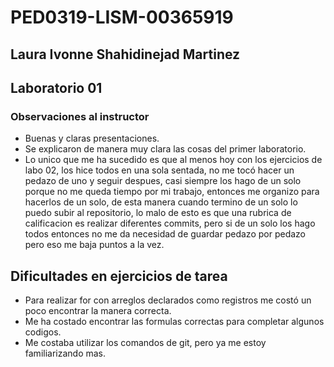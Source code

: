 # PED0319-LISM-00365919

## Laura Ivonne Shahidinejad Martinez 

## Laboratorio 01

### Observaciones al instructor
* Buenas y claras presentaciones.
* Se explicaron de manera muy clara las cosas del primer laboratorio.
* Lo unico que me ha sucedido es que al menos hoy con los ejercicios de labo 02, los hice todos en una sola sentada, no me tocó hacer un pedazo de uno y seguir despues, casi siempre los hago de un solo porque no me queda tiempo por mi trabajo, entonces me organizo para hacerlos de un solo, de esta manera cuando termino de un solo lo puedo subir al repositorio, lo malo de esto es que una rubrica de calificacion es realizar diferentes commits, pero si de un solo los hago todos entonces no me da necesidad de guardar pedazo por pedazo pero eso me baja puntos a la vez.

## Dificultades en ejercicios de tarea
* Para realizar for con arreglos declarados como registros me costó un poco encontrar la manera correcta.
* Me ha costado encontrar las formulas correctas para completar algunos codigos.
* Me costaba utilizar los comandos de git, pero ya me estoy familiarizando mas.

